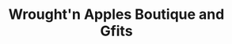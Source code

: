 ---
title: "Wrought'n Apples Boutique and Gfits"
url: /parker/wroughtn-apples-boutique-and-gfits/
shop: clothes
---